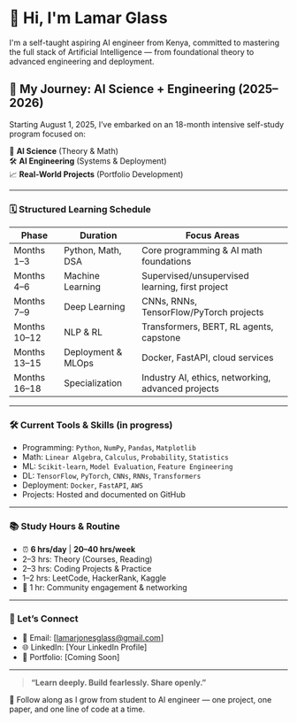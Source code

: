 # 👋 Hi, I'm Lamar Glass

I'm a self-taught aspiring AI engineer from Kenya, committed to mastering the full stack of Artificial Intelligence — from foundational theory to advanced engineering and deployment.

## 🚀 My Journey: AI Science + Engineering (2025–2026)

Starting August 1, 2025, I’ve embarked on an 18-month intensive self-study program focused on:

🧠 **AI Science** (Theory & Math)  
🛠️ **AI Engineering** (Systems & Deployment)  
📈 **Real-World Projects** (Portfolio Development)

---

### 🗓️ Structured Learning Schedule

| Phase | Duration | Focus Areas |
|------|----------|-------------|
| Months 1–3 | Python, Math, DSA | Core programming & AI math foundations |
| Months 4–6 | Machine Learning | Supervised/unsupervised learning, first project |
| Months 7–9 | Deep Learning | CNNs, RNNs, TensorFlow/PyTorch projects |
| Months 10–12 | NLP & RL | Transformers, BERT, RL agents, capstone |
| Months 13–15 | Deployment & MLOps | Docker, FastAPI, cloud services |
| Months 16–18 | Specialization | Industry AI, ethics, networking, advanced projects |

---

### 🛠️ Current Tools & Skills (in progress)

- Programming: `Python`, `NumPy`, `Pandas`, `Matplotlib`
- Math: `Linear Algebra`, `Calculus`, `Probability`, `Statistics`
- ML: `Scikit-learn`, `Model Evaluation`, `Feature Engineering`
- DL: `TensorFlow`, `PyTorch`, `CNNs`, `RNNs`, `Transformers`
- Deployment: `Docker`, `FastAPI`, `AWS`
- Projects: Hosted and documented on GitHub

---

### 📚 Study Hours & Routine

- ⏰ **6 hrs/day** | **20–40 hrs/week**
- 2–3 hrs: Theory (Courses, Reading)
- 2–3 hrs: Coding Projects & Practice
- 1–2 hrs: LeetCode, HackerRank, Kaggle
- 📢 1 hr: Community engagement & networking

---

### 🔗 Let’s Connect

- 📧 Email: [lamarjonesglass@gmail.com]
- 🌐 LinkedIn: [Your LinkedIn Profile]
- 💼 Portfolio: [Coming Soon]

---

> **“Learn deeply. Build fearlessly. Share openly.”**

🌱 Follow along as I grow from student to AI engineer — one project, one paper, and one line of code at a time.

